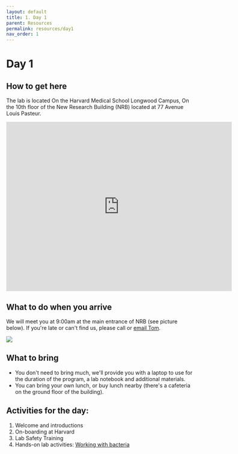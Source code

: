 ```yaml
---
layout: default
title: 1. Day 1
parent: Resources
permalink: resources/day1
nav_order: 1
---
```


# Day 1

## How to get here

The lab is located On the Harvard Medical School Longwood Campus, On the 10th floor of the New Research Building (NRB) located at 77 Avenue Louis Pasteur.

<iframe src="https://www.google.com/maps/embed?pb=!1m18!1m12!1m3!1d2949.1889876712526!2d-71.10538858381881!3d42.33849394445455!2m3!1f0!2f0!3f0!3m2!1i1024!2i768!4f13.1!3m3!1m2!1s0x0%3A0xc006b67571cc779f!2sNew%20Research%20Building!5e0!3m2!1sen!2sus!4v1650921862268!5m2!1sen!2sus" width="600" height="450" style="border:0;" allowfullscreen="" loading="lazy" referrerpolicy="no-referrer-when-downgrade"></iframe>

## What to do when you arrive
We will meet you at 9:00am at the main entrance of NRB (see picture below). If you're late or can't find us, please call or [email Tom](../about/).

![](../../assets/images/nrb.jpg)

## What to bring
- You don't need to bring much, we'll provide you with a laptop to use for the duration of the program, a lab notebook and additional materials.
- You can bring your own lunch, or buy lunch nearby (there's a cafeteria on the ground floor of the building).

## Activities for the day:
1. Welcome and introductions
2. On-boarding at Harvard
2. Lab Safety Training
3. Hands-on lab activities: [Working with bacteria](./02_workingbacteria.html)
